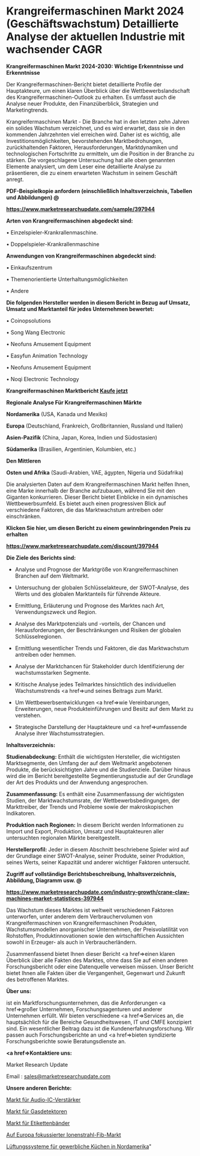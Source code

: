 # Krangreifermaschinen Markt 2024 (Geschäftswachstum) Detaillierte Analyse der aktuellen Industrie mit wachsender CAGR

<strong>Krangreifermaschinen Markt 2024-2030: Wichtige Erkenntnisse und Erkenntnisse</strong>

Der Krangreifermaschinen-Bericht bietet detaillierte Profile der Hauptakteure, um einen klaren Überblick über die Wettbewerbslandschaft des Krangreifermaschinen-Outlook zu erhalten. Es umfasst auch die Analyse neuer Produkte, den Finanzüberblick, Strategien und Marketingtrends.

Krangreifermaschinen Markt - Die Branche hat in den letzten zehn Jahren ein solides Wachstum verzeichnet, und es wird erwartet, dass sie in den kommenden Jahrzehnten viel erreichen wird. Daher ist es wichtig, alle Investitionsmöglichkeiten, bevorstehenden Marktbedrohungen, zurückhaltenden Faktoren, Herausforderungen, Marktdynamiken und technologischen Fortschritte zu ermitteln, um die Position in der Branche zu stärken. Die vorgeschlagene Untersuchung hat alle oben genannten Elemente analysiert, um dem Leser eine detaillierte Analyse zu präsentieren, die zu einem erwarteten Wachstum in seinem Geschäft anregt.



<strong><b>PDF-Beispielkopie anfordern (einschließlich Inhaltsverzeichnis, Tabellen und Abbildungen) @ </b></strong>

<strong><a href=https://www.marketresearchupdate.com/sample/397944>

<strong>https://www.marketresearchupdate.com/sample/397944</u></a></strong></strong>



<strong>Arten von Krangreifermaschinen abgedeckt sind:</strong>

• Einzelspieler-Krankrallenmaschine.

• Doppelspieler-Krankrallenmaschine



<strong>Anwendungen von Krangreifermaschinen abgedeckt sind:</strong>

• Einkaufszentrum

• Themenorientierte Unterhaltungsmöglichkeiten

• Andere



<strong>Die folgenden Hersteller werden in diesem Bericht in Bezug auf Umsatz, Umsatz und Marktanteil für jedes Unternehmen bewertet:</strong>

• Coinopsolutions

• Song Wang Electronic

• Neofuns Amusement Equipment

• Easyfun Animation Technology

• Neofuns Amusement Equipment

• Noqi Electronic Technology



<strong>Krangreifermaschinen Marktbericht <a href=https://www.marketresearchupdate.com/buynow/397944>Kaufe jetzt</a></strong>



<strong>Regionale Analyse Für Krangreifermaschinen Märkte</strong>



<strong>Nordamerika</strong> (USA, Kanada und Mexiko)



<strong>Europa</strong> (Deutschland, Frankreich, Großbritannien, Russland und Italien)



<strong>Asien-Pazifik</strong> (China, Japan, Korea, Indien und Südostasien)



<strong>Südamerika</strong> (Brasilien, Argentinien, Kolumbien, etc.)



<strong>Den Mittleren</strong> 

<strong>Osten und Afrika</strong> (Saudi-Arabien, VAE, ägypten, Nigeria und Südafrika)

Die analysierten Daten auf dem Krangreifermaschinen Markt helfen Ihnen, eine Marke innerhalb der Branche aufzubauen, während Sie mit den Giganten konkurrieren. Dieser Bericht bietet Einblicke in ein dynamisches Wettbewerbsumfeld. Es bietet auch einen progressiven Blick auf verschiedene Faktoren, die das Marktwachstum antreiben oder einschränken.



<strong>Klicken Sie hier, um diesen Bericht zu einem gewinnbringenden Preis zu erhalten
</strong>

<strong><a href=https://www.marketresearchupdate.com/discount/397944>https://www.marketresearchupdate.com/discount/397944</b></u></strong></a>



<strong>Die Ziele des Berichts sind:</strong>

- Analyse und Prognose der Marktgröße von Krangreifermaschinen Branchen auf dem Weltmarkt.

- Untersuchung der globalen Schlüsselakteure, der SWOT-Analyse, des Werts und des globalen Marktanteils für führende Akteure.

- Ermittlung, Erläuterung und Prognose des Marktes nach Art, Verwendungszweck und Region.

- Analyse des Marktpotenzials und -vorteils, der Chancen und Herausforderungen, der Beschränkungen und Risiken der globalen Schlüsselregionen.

- Ermittlung wesentlicher Trends und Faktoren, die das Marktwachstum antreiben oder hemmen.

- Analyse der Marktchancen für Stakeholder durch Identifizierung der wachstumsstarken Segmente.

- Kritische Analyse jedes Teilmarktes hinsichtlich des individuellen Wachstumstrends <a href=>und</a> seines Beitrags zum Markt.

- Um Wettbewerbsentwicklungen <a href=>wie</a> Vereinbarungen, Erweiterungen, neue Produkteinführungen und Besitz auf dem Markt zu verstehen.

- Strategische Darstellung der Hauptakteure und <a href=>umfas</a>sende Analyse ihrer Wachstumsstrategien.



<strong>Inhaltsverzeichnis:</strong>



<strong>Studienabdeckung:</strong> Enthält die wichtigsten Hersteller, die wichtigsten Marktsegmente, den Umfang der auf dem Weltmarkt angebotenen Produkte, die berücksichtigten Jahre und die Studienziele. Darüber hinaus wird die im Bericht bereitgestellte Segmentierungsstudie auf der Grundlage der Art des Produkts und der Anwendung angesprochen.



<strong>Zusammenfassung:</strong> Es enthält eine Zusammenfassung der wichtigsten Studien, der Marktwachstumsrate, der Wettbewerbsbedingungen, der Markttreiber, der Trends und Probleme sowie der makroskopischen Indikatoren.



<strong>Produktion nach Regionen:</strong> In diesem Bericht werden Informationen zu Import und Export, Produktion, Umsatz und Hauptakteuren aller untersuchten regionalen Märkte bereitgestellt.



<strong>Herstellerprofil:</strong> Jeder in diesem Abschnitt beschriebene Spieler wird auf der Grundlage einer SWOT-Analyse, seiner Produkte, seiner Produktion, seines Werts, seiner Kapazität und anderer wichtiger Faktoren untersucht.



<strong><b>Zugriff auf vollständige Berichtsbeschreibung, Inhaltsverzeichnis, Abbildung, Diagramm usw. @ </b></strong>

<strong><a href=https://www.marketresearchupdate.com/industry-growth/crane-claw-machines-market-statistices-397944>https://www.marketresearchupdate.com/industry-growth/crane-claw-machines-market-statistices-397944</a></strong>

Das Wachstum dieses Marktes ist weltweit verschiedenen Faktoren unterworfen, unter anderem dem Verbrauchervolumen von Krangreifermaschinen von Krangreifermaschinen Produkten, Wachstumsmodellen anorganischer Unternehmen, der Preisvolatilität von Rohstoffen, Produktinnovationen sowie den wirtschaftlichen Aussichten sowohl in Erzeuger- als auch in Verbraucherländern.

Zusammenfassend bietet Ihnen dieser Bericht <a href=>einen</a> klaren Überblick über alle Fakten des Marktes, ohne dass Sie auf einen anderen Forschungsbericht oder eine Datenquelle verweisen müssen. Unser Bericht bietet Ihnen alle Fakten über die Vergangenheit, Gegenwart und Zukunft des betroffenen Marktes.



<strong>Über uns:</strong>

 ist ein Marktforschungsunternehmen, das die Anforderungen <a href=>großer</a> Unternehmen, Forschungsagenturen und anderer Unternehmen erfüllt. Wir bieten verschiedene <a href=>Services</a> an, die hauptsächlich für die Bereiche Gesundheitswesen, IT und CMFE konzipiert sind. Ein wesentlicher Beitrag dazu ist die Kundenerfahrungsforschung. Wir passen auch Forschungsberichte an und <a href=>bieten</a> syndizierte Forschungsberichte sowie Beratungsdienste an.



<strong><a href=>Kontaktiere uns:</a></strong>

Market Research Update

Email : sales@marketresearchupdate.com



<strong>Unsere anderen Berichte:</strong>

<a href=https://www.linkedin.com/pulse/audio-ic-amplifiers-market-trends-2023>Markt für Audio-IC-Verstärker</a>

<a href=https://www.linkedin.com/pulse/gas-detectors-market-sizing-up-anticipating-trends>Markt für Gasdetektoren</a>

<a href=https://www.linkedin.com/pulse/labels-tapes-market-2023-remarking-enormous-growth>Markt für Etikettenbänder</a>

<a href=https://www.linkedin.com/pulse/europe-focused-ion-beam-fib-market-size-2023>Auf Europa fokussierter Ionenstrahl-Fib-Markt</a>

<a href=https://www.linkedin.com/pulse/north-america-commercial-kitchen-ventilation-systems>Lüftungssysteme für gewerbliche Küchen in Nordamerika</a>"
